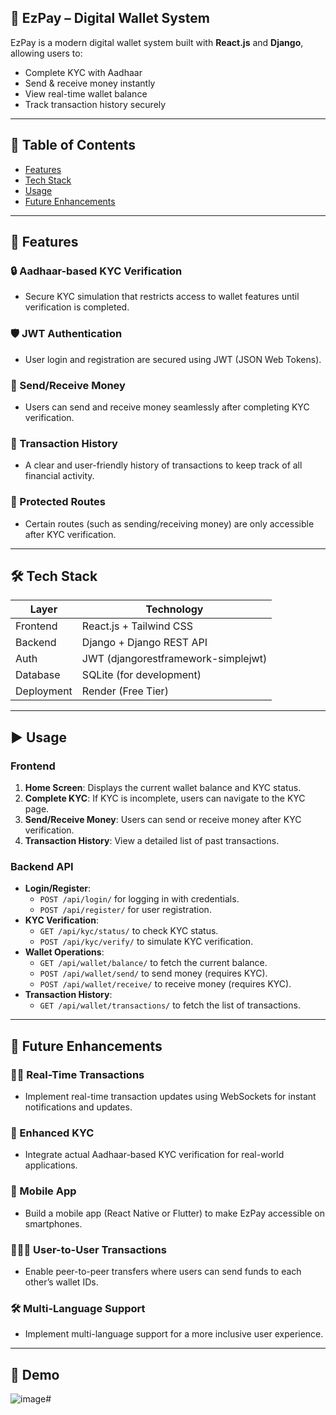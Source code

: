 ## 💸 EzPay – Digital Wallet System

EzPay is a modern digital wallet system built with **React.js** and **Django**, allowing users to:
- Complete KYC with Aadhaar
- Send & receive money instantly
- View real-time wallet balance
- Track transaction history securely

---
## 📑 Table of Contents

- [Features](#features)
- [Tech Stack](#tech-stack)
- [Usage](#usage)
- [Future Enhancements](#future-enhancements)
---

## 🚀 Features

### 🔒 Aadhaar-based KYC Verification
- Secure KYC simulation that restricts access to wallet features until verification is completed.

### 🛡️ JWT Authentication
- User login and registration are secured using JWT (JSON Web Tokens).

### 💸 Send/Receive Money
- Users can send and receive money seamlessly after completing KYC verification.

### 🧾 Transaction History
- A clear and user-friendly history of transactions to keep track of all financial activity.

### 🔐 Protected Routes
- Certain routes (such as sending/receiving money) are only accessible after KYC verification.

---


## 🛠️ Tech Stack

| Layer       | Technology                |
|-------------|---------------------------|
| Frontend    | React.js + Tailwind CSS   |
| Backend     | Django + Django REST API  |
| Auth        | JWT (djangorestframework-simplejwt) |
| Database    | SQLite (for development)  |
| Deployment  | Render (Free Tier)        |

---

## ▶️ Usage

### Frontend
1. **Home Screen**: Displays the current wallet balance and KYC status.
2. **Complete KYC**: If KYC is incomplete, users can navigate to the KYC page.
3. **Send/Receive Money**: Users can send or receive money after KYC verification.
4. **Transaction History**: View a detailed list of past transactions.

### Backend API
- **Login/Register**: 
  - `POST /api/login/` for logging in with credentials.
  - `POST /api/register/` for user registration.
- **KYC Verification**:
  - `GET /api/kyc/status/` to check KYC status.
  - `POST /api/kyc/verify/` to simulate KYC verification.
- **Wallet Operations**:
  - `GET /api/wallet/balance/` to fetch the current balance.
  - `POST /api/wallet/send/` to send money (requires KYC).
  - `POST /api/wallet/receive/` to receive money (requires KYC).
- **Transaction History**:
  - `GET /api/wallet/transactions/` to fetch the list of transactions.

---


## 🔮 Future Enhancements

### 🧑‍💻 Real-Time Transactions
- Implement real-time transaction updates using WebSockets for instant notifications and updates.

### 🔐 Enhanced KYC
- Integrate actual Aadhaar-based KYC verification for real-world applications.

### 📱 Mobile App
- Build a mobile app (React Native or Flutter) to make EzPay accessible on smartphones.

### 🧑‍🤝‍🧑 User-to-User Transactions
- Enable peer-to-peer transfers where users can send funds to each other’s wallet IDs.

### 🛠️ Multi-Language Support
- Implement multi-language support for a more inclusive user experience.

---
## 📸 Demo
![image](https://github.com/user-attachments/assets/b7d80644-c65d-47f7-ade5-3c10a77b43e6)# 


